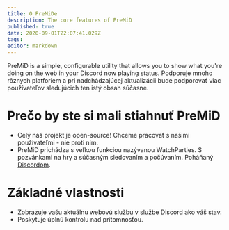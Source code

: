 ```yaml
---
title: O PreMiDe
description: The core features of PreMiD
published: true
date: 2020-09-01T22:07:41.029Z
tags:
editor: markdown
---
```


PreMiD is a simple, configurable utility that allows you to show what you're doing on the web in your Discord now playing status. Podporuje mnoho rôznych platforiem a pri nadchádzajúcej aktualizácii bude podporovať viac používateľov sledujúcich ten istý obsah súčasne.

# Prečo by ste si mali stiahnuť PreMiD
- Celý náš projekt je open-source! Chceme pracovať s našimi používateľmi - nie proti nim.
- PreMiD prichádza s veľkou funkciou nazývanou WatchParties. S pozvánkami na hry a súčasným sledovaním a počúvaním. Poháňaný [Discordom](https://discordapp.com/).

# Základné vlastnosti
- Zobrazuje vašu aktuálnu webovú službu v službe Discord ako váš stav.
- Poskytuje úplnú kontrolu nad prítomnosťou.
